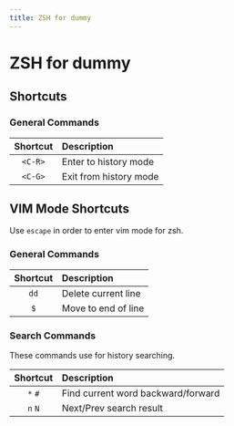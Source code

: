 ```yaml
---
title: ZSH for dummy
---
```


# ZSH for dummy

## Shortcuts

### General Commands

| Shortcut         | Description               |
|:----------------:|:--------------------------|
| `<C-R>`          | Enter to history mode     |
| `<C-G>`          | Exit from history mode    |

## VIM Mode Shortcuts

Use `escape` in order to enter vim mode for zsh.

### General Commands

| Shortcut   | Description               |
|:----------:|:--------------------------|
| `dd`       | Delete current line       |
| `$`        | Move to end of line       |

### Search Commands

These commands use for history searching.

| Shortcut         | Description                         |
|:----------------:|:------------------------------------|
| `*` `#`          | Find current word backward/forward  |
| `n` `N`          | Next/Prev search result             |

